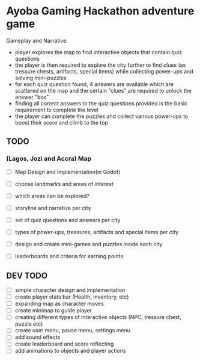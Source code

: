 # Ayoba Gaming Hackathon adventure game


Gameplay and Narrative:
- player explores the map to find interactive objects that contain quiz questions
- the player is then required to explore the city further to find clues (as tressure chests, artifacts, special items) while collecting power-ups and solving mini-puzzles
- for each quiz question found, 4 answers are available which are scattered on the map and the certain "clues" are required to unlock the answer "box"
- finding all correct answers to the quiz questions provided is the basic requirement to complete the level
- the player can complete the puzzles and collect various power-ups to boost their score and climb to the top

## TODO

### (Lagos, Jozi and Accra) Map
- [ ] Map Design and Implementation(in Godot)
- [ ] choose landmarks and areas of interest
- [ ] which areas can be explored?
- [ ] storyline and narrative per city
- [ ] set of quiz questions and answers per city
- [ ] types of power-ups, treasures, artifacts and special items per city
- [ ] design and create mini-games and puzzles inside each city
- [ ] leaderboards and criteria for earning points 


## DEV TODO
- [ ] simple character design and implementation
- [ ] create player stats bar (Health, inventory, etc)
- [ ] expanding map as character moves
- [ ] create minimap to guide player
- [ ] creating different types of interactive objects (NPC, tressure chest, puzzle etc)
- [ ] create user menu, pause menu, settings menu
- [ ] add sound effects
- [ ] create leaderboard and score reflecting
- [ ] add animations to objects and player actions
